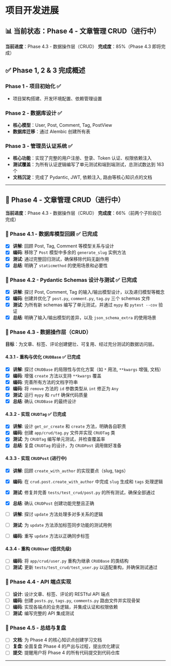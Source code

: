 # 项目开发进展

## 📊 当前状态：Phase 4 - 文章管理 CRUD（进行中）

**当前进度**：Phase 4.3 - 数据操作层（CRUD）
**完成度**：85%（Phase 4.3 即将完成）

## ✅ Phase 1, 2 & 3 完成概述

### Phase 1 - 项目初始化 ✅
- 项目架构搭建、开发环境配置、依赖管理设置

### Phase 2 - 数据库设计 ✅
- **核心模型**：User, Post, Comment, Tag, PostView
- **数据库迁移**：通过 Alembic 创建所有表

### Phase 3 - 管理员认证系统 ✅
- **核心功能**：实现了完整的用户注册、登录、Token 认证、权限依赖注入
- **测试覆盖**：为所有认证逻辑编写了单元测试和端到端测试，总测试数达到 163 个
- **文档沉淀**：完成了 Pydantic, JWT, 依赖注入, 路由等核心知识点的文档

---

## 📅 Phase 4 - 文章管理 CRUD（进行中）

**当前进度**：Phase 4.3 - 数据操作层（CRUD）
**完成度**：66%（前两个子阶段已完成）

### 🎯 Phase 4.1 - 数据库模型回顾 ✅ **已完成**
- [x] **讲解**: 回顾 Post, Tag, Comment 等模型关系与设计
- [x] **编码**: 移除了 `Post` 模型中多余的 `generate_slug` 实例方法
- [x] **测试**: 通过完整回归测试，确保移除代码无副作用
- [x] **总结**: 明确了 `staticmethod` 的使用场景和必要性

### 🎯 Phase 4.2 - Pydantic Schemas 设计与测试 ✅ **已完成**
- [x] **讲解**: 探讨 Post, Comment, Tag 的输入/输出模型设计，以及递归模型等概念
- [x] **编码**: 创建并优化了 `post.py`, `comment.py`, `tag.py` 三个 schemas 文件
- [x] **测试**: 为所有新 schemas 编写了单元测试，并通过 `mypy` 和 `pytest --cov` 验证
- [x] **总结**: 明确了输入/输出模型的差异，以及 `json_schema_extra` 的使用场景

### 🎯 Phase 4.3 - 数据操作层（CRUD）

**目标**：为文章、标签、评论创建健壮、可复用、经过充分测试的数据访问层。

#### 4.3.1 - 重构与优化 `CRUDBase` ✅ **已完成**
- [x] **讲解**: 探讨 `CRUDBase` 的局限性与优化方案（如 `*` 用法, `**kwargs` 增强, 文档）
- [x] **编码**: 增强 `create` 方法以支持 `**kwargs` 覆盖
- [x] **编码**: 完善所有方法的文档字符串
- [x] **编码**: 将 `remove` 方法的 `id` 参数类型从 `int` 修正为 `Any`
- [x] **测试**: 运行 `mypy` 和 `ruff` 确保代码质量
- [x] **总结**: 确认 `CRUDBase` 的最终设计

#### 4.3.2 - 实现 `CRUDTag` ✅ **已完成**
- [x] **讲解**: 设计 `get_or_create` 和 `create` 方法，明确各自职责
- [x] **编码**: 创建 `app/crud/tag.py` 文件并实现 `CRUDTag` 类
- [x] **测试**: 为 `CRUDTag` 编写单元测试，并检查覆盖率
- [x] **总结**: 复盘 `CRUDTag` 的设计，为 `CRUDPost` 调用做好准备

#### 4.3.3 - 实现 `CRUDPost` (进行中)
- [x] **讲解**: 回顾 `create_with_author` 的实现要点（slug, tags）
- [x] **编码**: 在 `crud.post.create_with_author` 中完成 `slug` 生成和 `tags` 处理逻辑
- [x] **测试**: 修复并完善 `tests/test_crud/post.py` 的所有测试，确保全部通过
- [x] **总结**: 确认 `CRUDPost` 创建功能完整且正确
- [ ] **讲解**: 探讨 `update` 方法处理多对多关系的逻辑
- [ ] **测试**: 为 `update` 方法添加标签同步功能的测试用例
- [ ] **编码**: 重写 `update` 方法以正确同步标签


#### 4.3.4 - 重构 `CRUDUser` (低优先级)
- [ ] **编码**: 将 `app/crud/user.py` 重构为继承 `CRUDBase` 的类结构
- [ ] **测试**: 更新 `tests/test_crud/test_user.py` 以适配重构，并确保测试通过

### 🎯 Phase 4.4 - API 端点实现
- [ ] **设计**: 设计文章、标签、评论的 RESTful API 端点
- [ ] **编码**: 创建 `posts.py`, `tags.py`, `comments.py` 路由文件并实现骨架
- [ ] **编码**: 实现各端点的业务逻辑，并集成认证和权限依赖
- [ ] **测试**: 编写完整的 API 集成测试

### 🎯 Phase 4.5 - 总结与复盘
- [ ] **文档**: 为 Phase 4 的核心知识点创建学习文档
- [ ] **复盘**: 全面复盘 Phase 4 的产出与过程，提出优化建议
- [ ] **提交**: 提醒用户将 Phase 4 的所有代码提交到代码仓库

---
